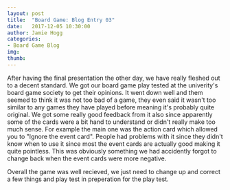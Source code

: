 ```yaml
---
layout: post
title:  "Board Game: Blog Entry 03"
date:   2017-12-05 10:30:00
author: Jamie Hogg
categories: 
- Board Game Blog
img: 
thumb: 
---
```


After having the final presentation the other day, we have really fleshed out to a decent standard. We got our board game play tested at the univerity's board game society to get their opinions. It went down well and them seemed to think it was not too bad of a game, they even said it wasn't too similar to any games they have played before meaning it's probably quite original. 
We got some really good feedback from it also since apparently some of the cards were a bit hand to understand or didn't really make too much sense. For example the main one was the action card which allowed you to "Ignore the event card". People had problems with it since they didn't know when to use it since most the event cards are actually good making it quite pointless. This was obviously something we had accidently forgot to change back when the event cards were more negative.

Overall the game was well recieved, we just need to change up and correct a few things and play test in preperation for the play test.
